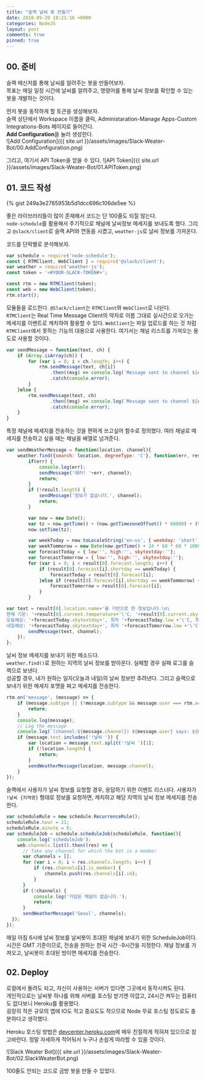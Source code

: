 ```yaml
---
title: "슬랙 날씨 봇 만들기"
date: 2018-05-20 18:21:16 +0900
categories: NodeJS
layout: post
comments: true
pinned: true
---
```


## 00. 준비
슬랙 메신저를 통해 날씨를 알려주는 봇을 만들어보자.  
목표는 매일 일정 시간에 날씨를 알려주고, 명령어를 통해 날씨 정보를 확인할 수 있는 봇을 개발하는 것이다.

먼저 봇을 동작하게 할 토큰을 생성해보자.  
슬랙 상단에서 Workspace 이름을 클릭, Administaration-Manage Apps-Custom Integrations-Bots 페이지로 들어간다.  
**Add Configuration**을 눌러 생성한다.  
![Add Configuration]({{ site.url }}/assets/images/Slack-Weater-Bot/00.AddConfiguration.png)  

그리고, 여기서 API Token을 얻을 수 있다.
![API Token]({{ site.url }}/assets/images/Slack-Weater-Bot/01.APIToken.png)  


## 01. 코드 작성
{% gist 249a3e2765953b5d1dcc696c106de5ee %}

좋은 라이브러리들이 많이 존재해서 코드는 단 100줄도 되질 않는다.  
`node-schedule`를 활용해서 주기적으로 채널에 날씨정보 메세지를 보내도록 했다. 그리고 `@slack/client`로 슬랙 API와 연동을 시켰고, `weather-js`로 날씨 정보를 가져온다.

코드를 단락별로 분석해보자.  

```javascript
var schedule = require('node-schedule');
const { RTMClient, WebClient } = require('@slack/client');
var weather = require('weather-js');
const token = '<#YOUR-SLACK-TOKEN#>';

const rtm = new RTMClient(token);
const web = new WebClient(token);
rtm.start();
```

모듈들을 로드한다. `@Slack/client`는 `RTMClient`와 `WebClient`로 나뉜다.  
`RTMClient`는 Real Time Message Client의 약자로 이름 그대로 실시간으로 오가는 메세지를 이벤트로 캐치하여 활용할 수 있다. `WebClient`는 파일 업로드를 하는 것 처럼 `RTMClient`에서 못하는 기능의 대용으로 사용한다. 여기서는 채널 리스트를 가져오는 용도로 사용할 것이다.

```javascript
var sendMessage = function(text, ch) {
	if (Array.isArray(ch)) {
		for (var i = 0; i < ch.length; i++) {
			rtm.sendMessage(text, ch[i])
				.then((msg) => console.log(`Message sent to channel ${ch}`))
				.catch(console.error);
		}
	}else {
		rtm.sendMessage(text, ch)
				.then((msg) => console.log(`Message sent to channel ${ch}`))
				.catch(console.error);
	}
}
```

특정 채널에 메세지를 전송하는 것을 편하게 쓰고싶어 함수로 정의했다. 여러 채널로 메세지를 전송하고 싶을 때는 채널을 배열로 넘겨준다.

```javascript
var sendWeatherMessage = function(location, channel){
	weather.find({search: location, degreeType: 'C'}, function(err, result) {
		if(err) {
			console.log(err);
			sendMessage('에러! '+err, channel);
			return;
		}
		if (!result.length) {
			sendMessage('정보가 없습니다.', channel);
			return;
		}

		var now = new Date();
		var tz = now.getTime() + (now.getTimezoneOffset() * 60000) + (9 * 3600000);
		now.setTime(tz);

		var weekToday = now.toLocaleString('en-us', { weekday: 'short' });
		var weekTommorow = new Date(now.getTime() + 24 * 60 * 60 * 1000).toLocaleString('en-us', { weekday: 'short' });
		var forecastToday = { low:'', high:'', skytextday:''};
		var forecastTomorrow = { low:'', high:'', skytextday:''};
		for (var i = 0; i < result[0].forecast.length; i++) {
			if (result[0].forecast[i].shortday == weekToday) {
				forecastToday = result[0].forecast[i];
			}else if (result[0].forecast[i].shortday == weekTommorow) {
				forecastTomorrow = result[0].forecast[i];
			}
		}

var text = result[0].location.name+'을 기반으로 한 정보입니다.\n\
현재 기온: '+result[0].current.temperature+'\'C, '+result[0].current.skytext+'\n\
오늘예상: '+forecastToday.skytextday+', 최저 '+forecastToday.low +'\'C, 최고 '+forecastToday.high+'\'C\n\
내일예상: '+forecastToday.skytextday+', 최저 '+forecastTomorrow.low +'\'C, 최고 '+forecastTomorrow.high+'\'C\n';
		sendMessage(text, channel);
	});
};
```
날씨 정보 메세지를 보내기 위한 메소드다.  
`weather.find()`로 원하는 지역의 날씨 정보를 받아온다. 실패할 경우 실패 로그를 슬랙으로 보낸다.  
성공할 경우, 내가 원하는 일자(오늘과 내일)의 날씨 정보만 추려낸다. 그리고 슬랙으로 보내기 위한 메세지 포맷을 짜고 메세지를 전송한다.

```javascript
rtm.on('message', (message) => {
	if (message.subtype || (!message.subtype && message.user === rtm.activeUserId)) {
		return;
	}
	console.log(message);
	// Log the message
	console.log(`(channel:${message.channel}) ${message.user} says: ${message.text}`);
	if (message.text.includes('!날씨 ')) {
		var location = message.text.split('!날씨 ')[1];
		if (!location.length) {
			return;
		}
		sendWeatherMessage(location, message.channel);
	}
});
```
슬랙에서 사용자가 날씨 정보를 요청할 경우, 응답하기 위한 이벤트 리스너다. 사용자가 `!날씨 {지역명}` 형태로 정보를 요청하면, 캐치하고 해당 지역의 날씨 정보 메세지를 전송한다.

```javascript
var scheduleRule = new schedule.RecurrenceRule();
scheduleRule.hour = 21;
scheduleRule.minute = 0;
var scheduleJob = schedule.scheduleJob(scheduleRule, function(){
	console.log('scheduleJob');
	web.channels.list().then((res) => {
	  // Take any channel for which the bot is a member
	  var channels = [];
	  for (var i = 0; i < res.channels.length; i++) {
		  if (res.channels[i].is_member) {
			  channels.push(res.channels[i].id);
		  }
	  }
	  if (!channels) {
		  console.log('가입된 채널이 없습니다.');
		  return;
	  }
	  sendWeatherMessage('Seoul', channels);
  });
});
```
매일 아침 6시에 날씨 정보를 날씨봇이 초대된 채널에 보내기 위한 ScheduleJob이다.
시간은 GMT 기준이므로, 전송을 원하는 한국 시간 -9시간을 지정한다. 채널 정보를 가져오고, 날씨봇이 초대된 방이면 메세지를 전송한다.

## 02. Deploy
로컬에서 돌려도 되고, 자신이 사용하는 서버가 있다면 그곳에서 동작시켜도 된다.  
개인적으로는 날씨봇 하나를 위해 서버를 호스팅 받기엔 아깝고, 24시간 켜두는 컴퓨터도 없다보니 Heroku를 활용했다.  
굉장히 작은 규모의 앱에 IO도 작고 중요도도 작으므로 Node 무료 호스팅 정도로도 충분하다고 생각했다.

Heroku 호스팅 방법은 [devcenter.heroku.com](https://devcenter.heroku.com/articles/getting-started-with-nodejs#introduction)에 매우 친절하게 적혀져 있으므로 참고바란다. 정말 자세하게 적어둬서 누구나 손쉽게 따라할 수 있을 것이다.  

![Slack Weater Bot]({{ site.url }}/assets/images/Slack-Weater-Bot/02.SlackWeaterBot.png)  

100줄도 안되는 코드로 금방 봇을 만들 수 있었다.